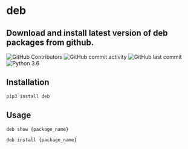 # deb

## Download and install latest version of deb packages from github.

 ![GitHub Contributors](https://img.shields.io/github/contributors/jakbin/deb)
 ![GitHub commit activity](https://img.shields.io/github/commit-activity/m/jakbin/deb)
 ![GitHub last commit](https://img.shields.io/github/last-commit/jakbin/deb)
 ![Python 3.6](https://img.shields.io/badge/python-3.6-yellow.svg)


## Installation

```bash
pip3 install deb
```

## Usage

```bash
deb show {package_name}

deb install {package_name}
```
